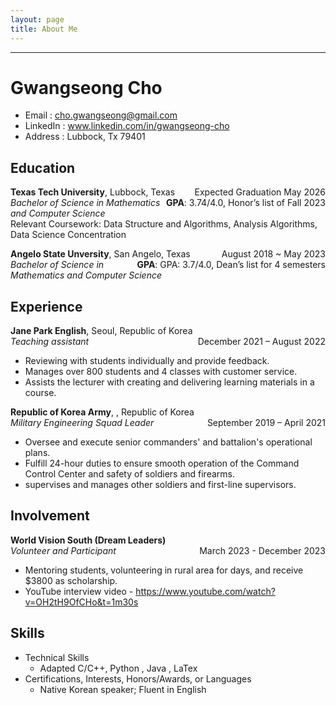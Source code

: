 ```yaml
---
layout: page
title: About Me
---
```


---

# Gwangseong Cho

- Email : cho.gwangseong@gmail.com
- LinkedIn : www.linkedin.com/in/gwangseong-cho
- Address : Lubbock, Tx 79401

## Education

<p style="text-align:left;">
    <strong>Texas Tech University</strong>, Lubbock, Texas 
    <span style="float:right;">
        Expected Graduation May 2026
    </span>
    <br>
    <span style="float:right;">
        <strong>GPA</strong>: 3.74/4.0, Honor’s list of Fall 2023
    </span>
<em>Bachelor of Science in Mathematics and Computer Science</em>
<br>
<span>Relevant Coursework: Data Structure and Algorithms, Analysis Algorithms, Data Science Concentration</span>
</p>

<p style="text-align:left;">
    <strong>Angelo State Unversity</strong>, San Angelo, Texas 
    <span style="float:right;">
        August 2018 ~ May 2023
    </span>
    <br>
    <span style="float:right;">
        <strong>GPA</strong>: GPA: 3.7/4.0, Dean’s list for 4 semesters
    </span>
    <em>Bachelor of Science in Mathematics and Computer Science</em>
</p>

## Experience

<p style="text-align:left;">
    <strong>Jane Park English</strong>, Seoul, Republic of Korea
    <br> 
    <em>Teaching assistant</em>
    <span style="float:right;">
    December 2021 – August 2022
    </span>
    <br>
</p>

- Reviewing with students individually and provide feedback.
- Manages over 800 students and 4 classes with customer service.
- Assists the lecturer with creating and delivering learning materials in a course.

<p style="text-align:left;">
    <strong>Republic of Korea Army</strong>, , Republic of Korea
    <br> 
    <em>Military Engineering Squad Leader</em>
    <span style="float:right;">
       September 2019 – April 2021
    </span>
    <br>
</p>

- Oversee and execute senior commanders' and battalion's operational plans.
- Fulfill 24-hour duties to ensure smooth operation of the Command Control Center and safety of soldiers and firearms.
- supervises and manages other soldiers and first-line supervisors.

## Involvement

<p style="text-align:left;">
    <strong>World Vision South (Dream Leaders) </strong>
    <br> 
    <em>Volunteer and Participant</em>
    <span style="float:right;">
        March 2023 - December 2023
    </span>
    <br>
</p>

- Mentoring students, volunteering in rural area for days, and receive $3800 as scholarship.
- YouTube interview video - https://www.youtube.com/watch?v=OH2tH9OfCHo&t=1m30s

## Skills

- Technical Skills
  - Adapted C/C++, Python , Java , LaTex
- Certifications, Interests, Honors/Awards, or Languages
  - Native Korean speaker; Fluent in English
